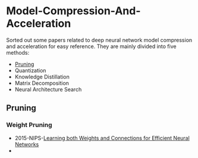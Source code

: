 # Model-Compression-And-Acceleration

Sorted out some papers related to deep neural network model compression and acceleration for easy reference. They are mainly divided into five methods:
- [Pruning](#Pruning)
- Quantization
- Knowledge Distillation
- Matrix Decomposition
- Neural Architecture Search

## Pruning

### Weight Pruning
- 2015-NIPS-[Learning both Weights and Connections for Efficient Neural Networks](https://arxiv.org/abs/1506.02626)
- 
